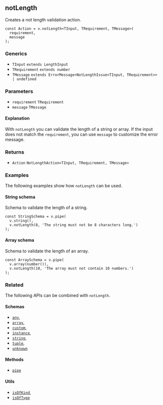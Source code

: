 notLength
---------

Creates a not length validation action.

    const Action = v.notLength<TInput, TRequirement, TMessage>(
      requirement,
      message
    );
    

### Generics

*   `TInput` `extends LengthInput`
*   `TRequirement` `extends number`
*   `TMessage` `extends ErrorMessage<NotLengthIssue<TInput, TRequirement>> | undefined`

### Parameters

*   `requirement` `TRequirement`
*   `message` `TMessage`

#### Explanation

With `notLength` you can validate the length of a string or array. If the input does not match the `requirement`, you can use `message` to customize the error message.

### Returns

*   `Action` `NotLengthAction<TInput, TRequirement, TMessage>`

### Examples

The following examples show how `notLength` can be used.

#### String schema

Schema to validate the length of a string.

    const StringSchema = v.pipe(
      v.string(),
      v.notLength(8, 'The string must not be 8 characters long.')
    );
    

#### Array schema

Schema to validate the length of an array.

    const ArraySchema = v.pipe(
      v.array(number()),
      v.notLength(10, 'The array must not contain 10 numbers.')
    );
    

### Related

The following APIs can be combined with `notLength`.

#### Schemas

*   [`any`](any.md),
*   [`array`](array.md),
*   [`custom`](custom.md),
*   [`instance`](instance.md),
*   [`string`](string.md),
*   [`tuple`](tuple.md),
*   [`unknown`](unknown.md)

#### Methods

*   [`pipe`](pipe.md)

#### Utils

*   [`isOfKind`](isOfKind.md),
*   [`isOfType`](isOfType.md)
